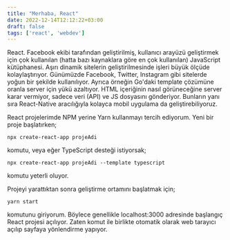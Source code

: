 ```yaml
---
title: "Merhaba, React"
date: 2022-12-14T12:12:22+03:00
draft: false
tags: ['react', 'webdev']
---
```


React. Facebook ekibi tarafından geliştirilmiş, kullanıcı arayüzü geliştirmek için çok kullanılan (hatta bazı kaynaklara göre en çok kullanılan) JavaScript kütüphanesi. Aşırı dinamik sitelerin geliştirilmesinde işleri büyük ölçüde kolaylaştırıyor. Günümüzde Facebook, Twitter, Instagram gibi sitelerde yoğun bir şekilde kullanılıyor. Ayrıca örneğin Go'daki template çözümüne oranla server için yükü azaltıyor. HTML içeriğinin nasıl görüneceğine server karar vermiyor, sadece veri (API) ve JS dosyasını gönderiyor. Bunların yanı sıra React-Native aracılığıyla kolayca mobil uygulama da geliştirebiliyoruz.

React projelerimde NPM yerine Yarn kullanmayı tercih ediyorum. Yeni bir proje başlatırken;

```
npx create-react-app projeAdi
```

komutu, veya eğer TypeScript desteği istiyorsak;

```
npx create-react-app projeAdi --template typescript
```

komutu yeterli oluyor.

Projeyi yarattıktan sonra geliştirme ortamını başlatmak için;

```
yarn start
```

komutunu giriyorum. Böylece genellikle localhost:3000 adresinde başlangıç React projesi açılıyor. Zaten komut ile birlikte otomatik olarak web tarayıcı açılıp sayfaya yönlendirme yapıyor.